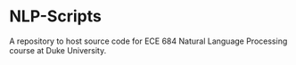 # NLP-Scripts
A repository to host source code for ECE 684 Natural Language Processing course at Duke University.
